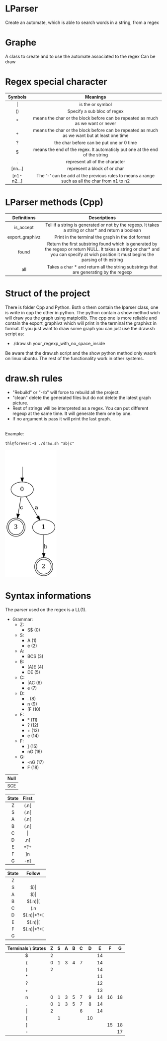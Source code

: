 # LParser
Create an automate, which is able to search words in a string, from a regex 

# Graphe
A class to create and to use the automate associated to the regex
Can be draw

# Regex special character

|  Symbols   |                                           Meanings                                           |
|:----------:|:--------------------------------------------------------------------------------------------:|
|     \|     |                                       is the or symbol                                       |
|     ()     |                                 Specify a sub bloc of regex                                  |
|     \*     |        means the char or the block before can be repeated as much as we want or never        |
|     \+     | means the char or the block before can be repeated as much as we want but at least one time  |
|     ?      |                           the char before can be put one or 0 time                           |
|     $      |         means the end of the regex. It automaticly put one at the end of the string          |
|     .      |                                represent all of the character                                |
|  [nn...]   |                                 represent a block of or char                                 |
| [n1-n2...] | The '-' can be add at the previous rules to means a range such as all the char from n1 to n2 | 

# LParser methods (Cpp)
|   Definitions   |                                                                                        Descriptions                                                                                        |
|:---------------:|:------------------------------------------------------------------------------------------------------------------------------------------------------------------------------------------:|
|    is_accept    |                                            Tell if a string is generated or not by the regexp. It takes a string or char* and return a boolean                                             |
| export_graphivz |                                                                     Print in the terminal the graph in the dot format                                                                      |
 |      found      | Return the first substring found which is generated by the regexp or return NULL. It takes a string or char* and you can specify at wich position it must begins the parsing of th estring |
|       all       |                                                   Takes a char * and return all the string substrings that are generating by the regexp                                                    |

# Struct of the project
There is folder Cpp and Python. Both o them contain the lparser class, one is write in cpp the other in python.
The python contain a show method wich will draw you the graph using matplotlib.
The cpp one is more reliable and contain the export_graphivz which will print in the terminal the graphivz in format.
If you just want to draw some graph you can just use the draw.sh script as:
* ./draw.sh your_regexp_with_no_space_inside

Be aware that the draw.sh script and the show python method only waork on linux ubuntu.
The rest of the functionality work in other systems.

# draw.sh rules
* "Rebuild" or "-rb" will force to rebuild all the project.
* "clean" delete the generated files but do not delete the latest graph picture.
* Rest of strings will be interpreted as a regex. You can put different regexp at the same time. It will generate them one by one.
* If no argument is pass it will print the last graph.

<br>Example:<br/>

```console
thl@forever:~$ ./draw.sh "ab|c"
```
 <img src="Cpp/src/graphivz/example.png">

# Syntax informations
The parser used on the regex is a LL(1).

* Grammar:
  * Z:
    * S$    (0)
  * S:
    * A     (1)
    * e     (2)
  * A:
    * BCS   (3)
  * B:
    * (A)E  (4)
    * DE    (5) 
  * C:
    * |AC   (6)
    * e     (7)
  * D:
    * .     (8)
    * n     (9)
    * [F    (10)
  * E:
    * \*    (11)
    * ?     (12)
    * \+    (13)
    * e     (14)
  * F:
    * ]     (15)
    * nG    (16)
  * G:
    * -nG   (17)
    * F     (18)

|    Null    |
|:----------:|
|    SCE     |

| State | First |
|:-----:|:-----:|
|   Z   | (.n[  |
|   S   | (.n[  |
|   A   | (.n[  |
 |   B   | (.n[  |
 |   C   |  \|   |
 |   D   |  .n[  |
 |   E   |  *?+  |
 |   F   |  ]n   |
|   G   |  -n]  |

| State |   Follow    |
|:-----:|:-----------:|
|   Z   |             |
|   S   |    $)\|     |
|   A   |    $)\|     |
|   B   |  $(.n)\|[   |
|   C   |     (.n     |
|   D   | $(.n)\|*?+[ |
|   E   |  $(.n)\|[   |
|   F   | $(.n)\|*?+[ |
|   G   |             |

| Terminals \ States | Z | S | A | B | C | D  | E  | F  | G  |
|:------------------:|:-:|:-:|:-:|:-:|:-:|:--:|:--:|:--:|:--:|
|         $          | 2 |   |   |   |   |    | 14 |    |    |
|         (          | 0 | 1 | 3 | 4 | 7 |    | 14 |    |    |
|         )          | 2 |   |   |   |   |    | 14 |    |    |
|         *          |   |   |   |   |   |    | 11 |    |    |
|         ?          |   |   |   |   |   |    | 12 |    |    |
|         +          |   |   |   |   |   |    | 13 |    |    |
|         n          | 0 | 1 | 3 | 5 | 7 | 9  | 14 | 16 | 18 |
|         .          | 0 | 1 | 3 | 5 | 7 | 8  | 14 |    |    |
|         \|         | 2 |   |   |   | 6 |    | 14 |    |    |
|         [          |   | 1 |   |   |   | 10 |    |    |    |
|         ]          |   |   |   |   |   |    |    | 15 | 18 |
|         -          |   |   |   |   |   |    |    |    | 17 |